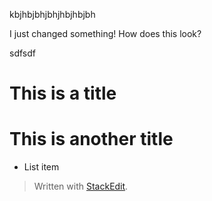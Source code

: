 kbjhbjbhjbhjhbjhbjbh

I just changed something!
How does this look?

sdfsdf

# This is a title

# This is another title

 - List item

> Written with [StackEdit](https://stackedit.io/).